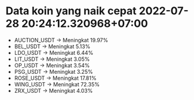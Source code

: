 # Data koin yang naik cepat 2022-07-28 20:24:12.320968+07:00

* AUCTION_USDT -> Meningkat 19.97%
* BEL_USDT -> Meningkat 5.13%
* LDO_USDT -> Meningkat 6.44%
* LIT_USDT -> Meningkat 3.05%
* OP_USDT -> Meningkat 3.54%
* PSG_USDT -> Meningkat 3.25%
* ROSE_USDT -> Meningkat 17.81%
* WING_USDT -> Meningkat 72.35%
* ZRX_USDT -> Meningkat 4.03%
